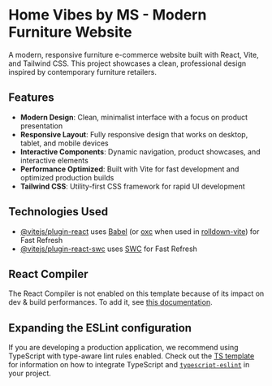 # Home Vibes by MS - Modern Furniture Website

A modern, responsive furniture e-commerce website built with React, Vite, and Tailwind CSS. This project showcases a clean, professional design inspired by contemporary furniture retailers.

## Features

- **Modern Design**: Clean, minimalist interface with a focus on product presentation
- **Responsive Layout**: Fully responsive design that works on desktop, tablet, and mobile devices
- **Interactive Components**: Dynamic navigation, product showcases, and interactive elements
- **Performance Optimized**: Built with Vite for fast development and optimized production builds
- **Tailwind CSS**: Utility-first CSS framework for rapid UI development

## Technologies Used

- [@vitejs/plugin-react](https://github.com/vitejs/vite-plugin-react/blob/main/packages/plugin-react) uses [Babel](https://babeljs.io/) (or [oxc](https://oxc.rs) when used in [rolldown-vite](https://vite.dev/guide/rolldown)) for Fast Refresh
- [@vitejs/plugin-react-swc](https://github.com/vitejs/vite-plugin-react/blob/main/packages/plugin-react-swc) uses [SWC](https://swc.rs/) for Fast Refresh

## React Compiler

The React Compiler is not enabled on this template because of its impact on dev & build performances. To add it, see [this documentation](https://react.dev/learn/react-compiler/installation).

## Expanding the ESLint configuration

If you are developing a production application, we recommend using TypeScript with type-aware lint rules enabled. Check out the [TS template](https://github.com/vitejs/vite/tree/main/packages/create-vite/template-react-ts) for information on how to integrate TypeScript and [`typescript-eslint`](https://typescript-eslint.io) in your project.
